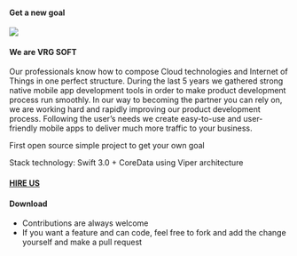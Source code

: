 #### Get a new goal
![](https://lh3.googleusercontent.com/IBETVjwaw9S6XYxMVg7qWRGAJvoLIzngNxsNkIrmDJuf9R2AOygZtahMUjMz1_bieWU=w300-rw)
#### We are VRG SOFT
Our professionals know how to compose Cloud technologies and Internet of Things in one perfect structure. During the last 5 years we gathered strong native mobile app development tools in order to make product development process run smoothly. In our way to becoming the partner you can rely on, we are working hard and rapidly improving our product development process. Following the user’s needs we create easy-to-use and user-friendly mobile apps to deliver much more traffic to your business.

First open source simple project to get your own goal

Stack technology:
Swift 3.0 + CoreData using Viper architecture 

#### [HIRE US](http://vrgsoft.net/)
#### Download 

* Contributions are always welcome
* If you want a feature and can code, feel free to fork and add the change yourself and make a pull request
